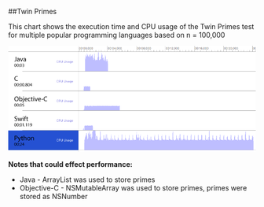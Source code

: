 ##Twin Primes

This chart shows the execution time and CPU usage of the Twin Primes test for multiple popular programming languages based on n = 100,000 

![Different language performance](/diagram.png)

**Notes that could effect performance:**
- Java - ArrayList was used to store primes
- Objective-C - NSMutableArray was used to store primes, primes were stored as NSNumber
